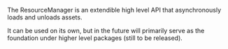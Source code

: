 The ResourceManager is an extendible high level API that asynchronously loads and unloads assets.

It can be used on its own, but in the future will primarily serve as the foundation under higher level packages (still to be released).